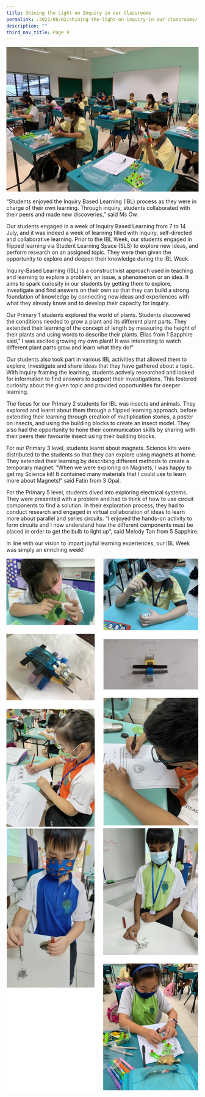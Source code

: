 ```yaml
---
title: Shining the Light on Inquiry in our Classrooms
permalink: /2021/08/02/shining-the-light-on-inquiry-in-our-classrooms/
description: ""
third_nav_title: Page 9
---
```

<img src="/images/P5-IBL-Science-7-2.jpeg">
<p>“Students enjoyed the Inquiry Based Learning (IBL) process as they were in charge of their own learning. Through inquiry, students collaborated with their peers and made new discoveries,” said Ms Ow.&nbsp;</p>
<p>Our students engaged in a week of Inquiry Based Learning from 7 to 14 July, and it was indeed a week of learning filled with inquiry, self-directed and collaborative learning. Prior to the IBL Week, our students engaged in flipped learning via Student Learning Space (SLS) to explore new ideas, and perform research on an assigned topic. They were then given the opportunity to explore and deepen their knowledge during the IBL Week.&nbsp;</p>
<p>Inquiry-Based Learning (IBL) is a constructivist approach used in teaching and learning to explore a problem, an issue, a phenomenon or an idea. It aims to spark curiosity in our students by getting them to explore, investigate and find answers on their own so that they can build a strong foundation of knowledge by connecting new ideas and experiences with what they already know and to develop their capacity for inquiry.&nbsp;</p>
<p>Our Primary 1 students explored the world of plants. Students discovered the conditions needed to grow a plant and its different plant parts. They extended their learning of the concept of length by measuring the height of their plants and using words to describe their plants. Elias from 1 Sapphire said,” I was excited growing my own plant! It was interesting to watch different plant parts grow and learn what they do!”&nbsp;</p>
<p>Our students also took part in various IBL activities that allowed them to explore, investigate and share ideas that they have gathered about a topic. With inquiry framing the learning, students actively researched and looked for information to find answers to support their investigations. This fostered curiosity about the given topic and provided opportunities for deeper learning.</p>
<p>The focus for our Primary 2 students for IBL was insects and animals. They explored and learnt about them through a flipped learning approach, before extending their learning through creation of multiplication stories, a poster on insects, and using the building blocks to create an insect model. They also had the opportunity to hone their communication skills by sharing with their peers their favourite insect using their building blocks.&nbsp;</p>
<p>For our Primary 3 level, students learnt about magnets. Science kits were distributed to the students so that they can explore using magnets at home. They extended their learning by describing different methods to create a temporary magnet. “When we were exploring on Magnets, I was happy to get my Science kit! It contained many materials that I could use to learn more about Magnets!” said Fatin from 3 Opal.&nbsp;</p>
<p>For the Primary 5 level, students dived into exploring electrical systems. They were presented with a problem and had to think of how to use circuit components to find a solution. In their exploration process, they had to conduct research and engaged in virtual collaboration of ideas to learn more about parallel and series circuits. “I enjoyed the hands-on activity to form circuits and I now understand how the different components must be placed in order to get the bulb to light up”, said Melody Tan from 5 Sapphire.</p>
<p>In line with our vision to impart joyful learning experiences, our IBL Week was simply an enriching week!</p>
<img src="/images/light1.png"><br>
<img src="/images/light2.png">